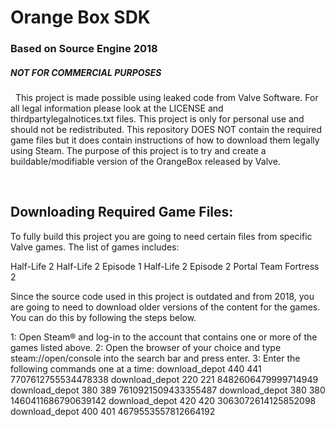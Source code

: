# Orange Box SDK
### Based on Source Engine 2018
##### NOT FOR COMMERCIAL PURPOSES
&nbsp;
This project is made possible using leaked code from Valve Software. For all legal information please look at the LICENSE and thirdpartylegalnotices.txt files. This project is only for personal use and should not be redistributed. This repository DOES NOT contain the required game files but it does contain instructions of how to download them legally using Steam. The purpose of this project is to try and create a buildable/modifiable version of the OrangeBox released by Valve.

&nbsp;
## Downloading Required Game Files:
To fully build this project you are going to need certain files from specific Valve games. The list of games includes:

Half-Life 2
Half-Life 2 Episode 1
Half-Life 2 Episode 2
Portal
Team Fortress 2

Since the source code used in this project is outdated and from 2018, you are going to need to download older versions of the content for the games. You can do this by following the steps below.

1: Open Steam® and log-in to the account that contains one or more of the games listed above. 
2: Open the browser of your choice and type steam://open/console into the search bar and press enter.
3: Enter the following commands one at a time:
download_depot 440 441 7707612755534478338
download_depot 220 221 8482606479999714949
download_depot 380 389 7610921509433355487
download_depot 380 380 1460411686790639142
download_depot 420 420 3063072614125852098
download_depot 400 401 4679553557812664192